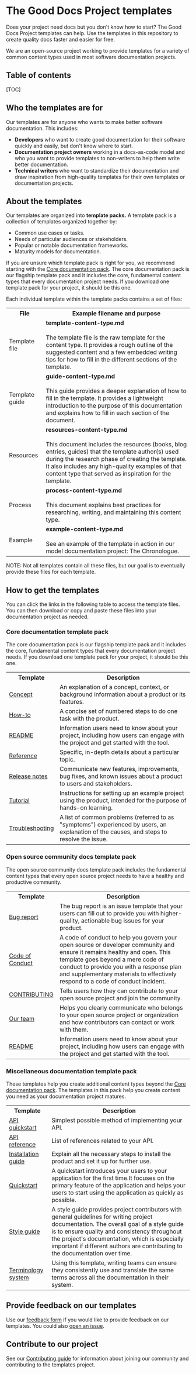 # The Good Docs Project templates

Does your project need docs but you don't know how to start?
The Good Docs Project templates can help.
Use the templates in this repository to create quality docs faster and easier for free.

We are an open-source project working to provide templates for a variety of common content types used in most software documentation projects.

## Table of contents

[TOC]


## Who the templates are for
Our templates are for anyone who wants to make better software documentation.
This includes:

* **Developers** who want to create good documentation for their software quickly and easily, but don't know where to start.
* **Documentation project owners** working in a docs-as-code model and who you want to provide templates to non-writers to help them write better documentation.
* **Technical writers** who want to standardize their documentation and draw inspiration from high-quality templates for their own templates or documentation projects.


## About the templates
Our templates are organized into **template packs.**
A template pack is a collection of templates organized together by:

* Common use cases or tasks.
* Needs of particular audiences or stakeholders.
* Popular or notable documentation frameworks.
* Maturity models for documentation.

If you are unsure which template pack is right for you, we recommend starting with the [Core documentation pack](#core-documentation-template-pack).
The core documentation pack is our flagship template pack and it includes the core, fundamental content types that every documentation project needs.
If you download one template pack for your project, it should be this one.

Each individual template within the template packs contains a set of files:

<table>
  <tr>
    <th>File</th>
    <th>Example filename and purpose</th>
  </tr>
  <tr>
    <td>Template file</td>
    <td><strong>template-content-type.md</strong><br><br>The template file is the raw template for the content type. It provides a rough outline of the suggested content and a few embedded writing tips for how to fill in the different sections of the template.</td>
  </tr>
  <tr>
    <td>Template guide</td>
    <td><strong>guide-content-type.md</strong><br><br>This guide provides a deeper explanation of how to fill in the template. It provides a lightweight introduction to the purpose of this documentation and explains how to fill in each section of the document.</td>
  </tr>
  <tr>
    <td>Resources</td>
    <td><strong>resources-content-type.md</strong><br><br>This document includes the resources (books, blog entries, guides) that the template author(s) used during the research phase of creating the template. It also includes any high-quality examples of that content type that served as inspiration for the template.</td>
  </tr>
  <tr>
    <td>Process</td>
    <td><strong>process-content-type.md</strong><br><br>This document explains best practices for researching, writing, and maintaining this content type.</td>
  </tr>
  <tr>
    <td>Example</td>
    <td><strong>example-content-type.md</strong><br><br>See an example of the template in action in our model documentation project: The Chronologue.</td>
  </tr>
</table>

NOTE: Not all templates contain all these files, but our goal is to eventually provide these files for each template.


## How to get the templates
You can click the links in the following table to access the template files.
You can then download or copy and paste these files into your documentation project as needed.


### Core documentation template pack
The core documentation pack is our flagship template pack and it includes the core, fundamental content types that every documentation project needs.
If you download one template pack for your project, it should be this one.

<table>
  <tr>
    <th>Template</th>
    <th>Description</th>
  </tr>
  <tr>
    <td><a href="/concept">Concept</td>
    <td>An explanation of a concept, context, or background information about a product or its features.</td>
  </tr>
  <tr>
    <td><a href="/how-to">How-to</td>
    <td>A concise set of numbered steps to do one task with the product.</td>
  </tr>
  <tr>
    <td><a href="/readme">README</td>
    <td>Information users need to know about your project, including how users can engage with the project and get started with the tool.</td>
  </tr>
  <tr>
    <td><a href="/reference">Reference</td>
    <td>Specific, in-depth details about a particular topic.</td>
  </tr>
  <tr>
    <td><a href="/release-notes">Release notes</td>
    <td>Communicate new features, improvements, bug fixes, and known issues about a product to users and stakeholders.</td>
  </tr>
  <tr>
    <td><a href="/tutorial">Tutorial</td>
    <td>Instructions for setting up an example project using the product, intended for the purpose of hands-on learning.</td>
  </tr>
  <tr>
    <td><a href="/troubleshooting">Troubleshooting</td>
    <td>A list of common problems (referred to as "symptoms") experienced by users, an explanation of the causes, and steps to resolve the issue.</td>
  </tr>
</table>


### Open source community docs template pack
The open source community docs template pack includes the fundamental content types that every open source project needs to have a healthy and productive community.


<table>
  <tr>
    <th>Template</th>
    <th>Description</th>
  </tr>
  <tr>
    <td><a href="/bug-report">Bug report</td>
    <td>The bug report is an issue template that your users can fill out to provide you with higher-quality, actionable bug issues for your product.</td>
  </tr>
  <tr>
    <td><a href="/code-of-conduct">Code of Conduct</td>
    <td>A code of conduct to help you govern your open source or developer community and ensure it remains healthy and open. This template goes beyond a mere code of conduct to provide you with a response plan and supplementary materials to effectively respond to a code of conduct incident.</td>
  </tr>
  <tr>
    <td><a href="/contributing-guide">CONTRIBUTING</td>
    <td>Tells users how they can contribute to your open source project and join the community.</td>
  </tr>
  <tr>
    <td><a href="/our-team">Our team</td>
    <td>Helps you clearly communicate who belongs to your open source project or organization and how contributors can contact or work with them.</td>
  </tr>
  <tr>
    <td><a href="/readme">README</td>
    <td>Information users need to know about your project, including how users can engage with the project and get started with the tool.</td>
  </tr>
</table>


### Miscellaneous documentation template pack
These templates help you create additional content types beyond the [Core documentation pack](#core-documentation-template-pack).
The templates in this pack help you create content you need as your documentation project matures.

<table>
  <tr>
    <th>Template</th>
    <th>Description</th>
  </tr>
  <tr>
    <td><a href="/api-quickstart">API quickstart</td>
    <td>Simplest possible method of implementing your API.</td>
  </tr>
  <tr>
    <td><a href="/api-reference">API reference</td>
    <td>List of references related to your API.</td>
  </tr>
  <tr>
    <td><a href="/installation-guide">Installation guide</td>
    <td>Explain all the necessary steps to install the product and set it up for further use.</td>
  </tr>
  <tr>
    <td><a href="/quickstart">Quickstart</td>
    <td>A quickstart introduces your users to your application for the first time.It focuses on the primary feature of the application and helps your users to start using the application as quickly as possible.</td>
  </tr>
  <tr>
    <td><a href="/style-guide">Style guide</td>
    <td>A style guide provides project contributors with general guidelines for writing project documentation. The overall goal of a style guide is to ensure quality and consistency throughout the project's documentation, which is especially important if different authors are contributing to the documentation over time.</td>
  </tr>
  <tr>
    <td><a href="/terminology-system">Terminology system</td>
    <td>Using this template, writing teams can ensure they consistently use and translate the same terms across all the documentation in their system.</td>
  </tr>
</table>


## Provide feedback on our templates
Use our [feedback form](https://thegooddocsproject.dev/feedback/?template=Project%20README%20on%20Gitlab) if you would like to provide feedback on our templates. You could also [open an issue](https://gitlab.com/tgdp/templates/-/issues).


## Contribute to our project
See our [Contributing guide](CONTRIBUTING.md) for information about joining our community and contributing to the templates project.